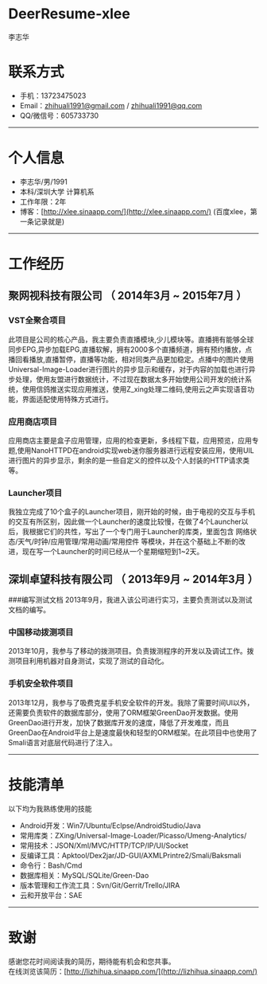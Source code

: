# DeerResume-xlee
李志华

# 联系方式

- 手机：13723475023
- Email：zhihuali1991@gmail.com / zhihuali1991@qq.com
- QQ/微信号：605733730

---

# 个人信息

 - 李志华/男/1991 
 - 本科/深圳大学 计算机系 
 - 工作年限：2年
 - 博客：[http://xlee.sinaapp.com/](http://xlee.sinaapp.com/) (百度xlee，第一条记录就是)

---

# 工作经历
## 聚网视科技有限公司 （ 2014年3月 ~ 2015年7月 ）

### VST全聚合项目 
此项目是公司的核心产品，我主要负责直播模块,少儿模块等。直播拥有能够全球同步EPG,异步加载EPG,直播软解，拥有2000多个直播频道，拥有预约播放，点播回看播放,直播暂停，直播等功能，相对同类产品更加稳定。点播中的图片使用Universal-Image-Loader进行图片的异步显示和缓存，对于内容的加载也进行异步处理，使用友盟进行数据统计，不过现在数据太多开始使用公司开发的统计系统，使用信鸽推送实现应用推送，使用Z_xing处理二维码,使用云之声实现语音功能，界面适配使用特殊方式进行。


### 应用商店项目 
应用商店主要是盒子应用管理，应用的检查更新，多线程下载，应用预览，应用专题,使用NanoHTTPD在android实现web迷你服务器进行远程安装应用，使用UIL进行图片的异步显示，剩余的是一些自定义的控件以及个人封装的HTTP请求类等。


### Launcher项目
我独立完成了10个盒子的Launcher项目，刚开始的时候，由于电视的交互与手机的交互有所区别，因此做一个Launcher的速度比较慢，在做了4个Launcher以后，我根据它们的共性，写出了一个专门用于Launcher的库类，里面包含 网络状态/天气/时钟/应用管理/常用动画/常用控件 等模块，并在这个基础上不断的改进，现在写一个Launcher的时间已经从一个星期缩短到1~2天。

 
## 深圳卓望科技有限公司 （ 2013年9月 ~ 2014年3月 ）

###编写测试文档
2013年9月，我进入该公司进行实习，主要负责测试以及测试文档的编写。

### 中国移动拨测项目 
2013年10月，我参与了移动的拨测项目。负责拨测程序的开发以及调试工作。拨测项目利用机器对自身测试，实现了测试的自动化。

### 手机安全软件项目 
2013年12月，我参与了吸费克星手机安全软件的开发。我除了需要时间UI以外，还需要负责软件的数据库部分，使用了ORM框架GreenDao开发数据。使用GreenDao进行开发，加快了数据库开发的速度，降低了开发难度，而且GreenDao在Android平台上是速度最快和轻型的ORM框架。在此项目中也使用了Smali语言对底层代码进行了注入。


---

# 技能清单
以下均为我熟练使用的技能

- Android开发：Win7/Ubuntu/Eclpse/AndroidStudio/Java
- 常用库类：ZXing/Universal-Image-Loader/Picasso/Umeng-Analytics/
- 常用技术：JSON/Xml/MVC/HTTP/TCP/IP/UI/Socket
- 反编译工具：Apktool/Dex2jar/JD-GUI/AXMLPrintre2/Smali/Baksmali
- 命令行：Bash/Cmd
- 数据库相关：MySQL/SQLite/Green-Dao
- 版本管理和工作流工具：Svn/Git/Gerrit/Trello/JIRA
- 云和开放平台：SAE

---

# 致谢
感谢您花时间阅读我的简历，期待能有机会和您共事。  
在线浏览该简历：[http://lizhihua.sinaapp.com/](http://lizhihua.sinaapp.com/)
